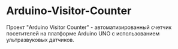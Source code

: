 # Arduino-Visitor-Counter
Проект "Arduino Visitor Counter" - автоматизированный счетчик посетителей на платформе Arduino UNO с использованием ультразвуковых датчиков. 
